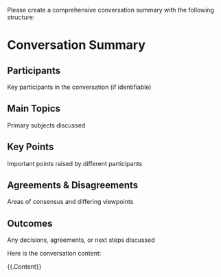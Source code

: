 Please create a comprehensive conversation summary with the following structure:

# Conversation Summary

## Participants
Key participants in the conversation (if identifiable)

## Main Topics
Primary subjects discussed

## Key Points
Important points raised by different participants

## Agreements & Disagreements
Areas of consensus and differing viewpoints

## Outcomes
Any decisions, agreements, or next steps discussed

Here is the conversation content:

{{.Content}}
